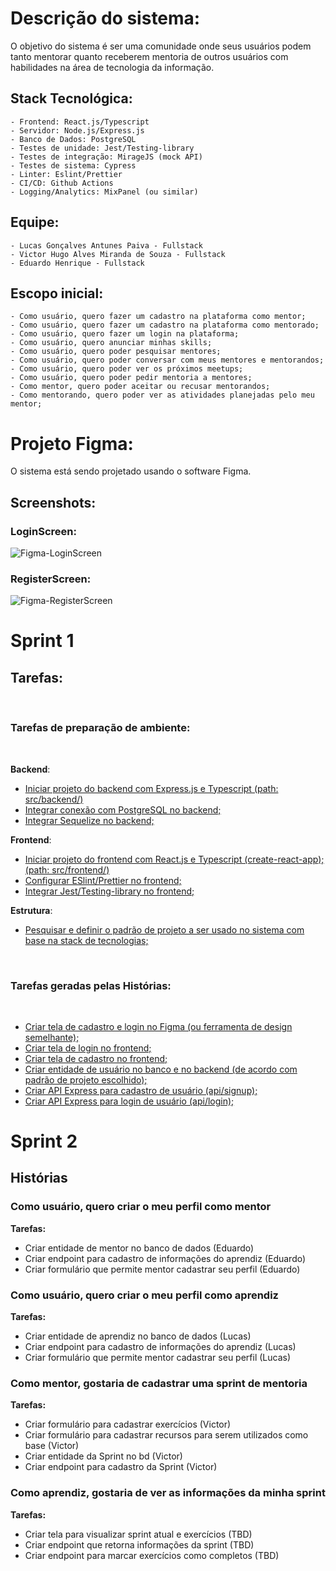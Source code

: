 # Descrição do sistema:

O objetivo do sistema é ser uma comunidade onde seus usuários podem tanto mentorar quanto receberem mentoria de outros usuários com habilidades na área de tecnologia da informação.

## Stack Tecnológica:

    - Frontend: React.js/Typescript
    - Servidor: Node.js/Express.js
    - Banco de Dados: PostgreSQL
    - Testes de unidade: Jest/Testing-library
    - Testes de integração: MirageJS (mock API)
    - Testes de sistema: Cypress
    - Linter: Eslint/Prettier
    - CI/CD: Github Actions
    - Logging/Analytics: MixPanel (ou similar)

## Equipe:

    - Lucas Gonçalves Antunes Paiva - Fullstack
    - Victor Hugo Alves Miranda de Souza - Fullstack
    - Eduardo Henrique - Fullstack

## Escopo inicial:

    - Como usuário, quero fazer um cadastro na plataforma como mentor;
    - Como usuário, quero fazer um cadastro na plataforma como mentorado;
    - Como usuário, quero fazer um login na plataforma;
    - Como usuário, quero anunciar minhas skills;
    - Como usuário, quero poder pesquisar mentores;
    - Como usuário, quero poder conversar com meus mentores e mentorandos;
    - Como usuário, quero poder ver os próximos meetups;
    - Como usuário, quero poder pedir mentoria a mentores;
    - Como mentor, quero poder aceitar ou recusar mentorandos;
    - Como mentorando, quero poder ver as atividades planejadas pelo meu mentor;

# Projeto Figma:

O sistema está sendo projetado usando o software Figma.

## Screenshots:

### LoginScreen:

![Figma-LoginScreen](https://user-images.githubusercontent.com/29798601/120911049-65ab1800-c65a-11eb-9648-76ad15036f15.png)

### RegisterScreen:

![Figma-RegisterScreen](https://user-images.githubusercontent.com/29798601/120911052-69d73580-c65a-11eb-9a62-064ed84fd502.png)

# Sprint 1

## Tarefas:

<br>

### Tarefas de preparação de ambiente:

<br>

**Backend**:

- [Iniciar projeto do backend com Express.js e Typescript (path: src/backend/)](https://github.com/eduhdm/podcodar-platform/issues/2)
- [Integrar conexão com PostgreSQL no backend;](https://github.com/eduhdm/podcodar-platform/issues/4)
- [Integrar Sequelize no backend;](https://github.com/eduhdm/podcodar-platform/issues/5)

**Frontend**:

- [Iniciar projeto do frontend com React.js e Typescript (create-react-app); (path: src/frontend/)](https://github.com/eduhdm/podcodar-platform/issues/1)
- [Configurar ESlint/Prettier no frontend;](https://github.com/eduhdm/podcodar-platform/issues/6)
- [Integrar Jest/Testing-library no frontend;](https://github.com/eduhdm/podcodar-platform/issues/7)

**Estrutura**:

- [Pesquisar e definir o padrão de projeto a ser usado no sistema com base na stack de tecnologias;](https://github.com/eduhdm/podcodar-platform/issues/8)

<br>

### Tarefas geradas pelas Histórias:

<br>

- [Criar tela de cadastro e login no Figma (ou ferramenta de design semelhante);](https://github.com/eduhdm/podcodar-platform/issues/9)
- [Criar tela de login no frontend;](https://github.com/eduhdm/podcodar-platform/issues/10)
- [Criar tela de cadastro no frontend;](https://github.com/eduhdm/podcodar-platform/issues/11)
- [Criar entidade de usuário no banco e no backend (de acordo com padrão de projeto escolhido);](https://github.com/eduhdm/podcodar-platform/issues/12)
- [Criar API Express para cadastro de usuário (api/signup);](https://github.com/eduhdm/podcodar-platform/issues/13)
- [Criar API Express para login de usuário (api/login);](https://github.com/eduhdm/podcodar-platform/issues/14)


# Sprint 2

## Histórias

### Como usuário, quero criar o meu perfil como mentor
**Tarefas:**
- Criar entidade de mentor no banco de dados (Eduardo)
- Criar endpoint para cadastro de informações do aprendiz (Eduardo)
- Criar formulário que permite mentor cadastrar seu perfil (Eduardo)
### Como usuário, quero criar o meu perfil como aprendiz
**Tarefas:**
- Criar entidade de aprendiz no banco de dados (Lucas)
- Criar endpoint para cadastro de informações do aprendiz (Lucas)
- Criar formulário que permite mentor cadastrar seu perfil (Lucas)
### Como mentor, gostaria de cadastrar uma sprint de mentoria
**Tarefas:**
- Criar formulário para cadastrar exercícios (Victor)
- Criar formulário para cadastrar recursos para serem utilizados como base (Victor)
- Criar entidade da Sprint no bd (Victor)
- Criar endpoint para cadastro da Sprint (Victor)
### Como aprendiz, gostaria de ver as informações da minha sprint
**Tarefas:**
- Criar tela para visualizar sprint atual e exercícios (TBD)
- Criar endpoint que retorna informações da sprint (TBD)
- Criar endpoint para marcar exercícios como completos (TBD)
